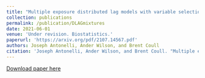 ```yaml
---
title: "Multiple exposure distributed lag models with variable selection"
collection: publications
permalink: /publication/DLAGmixtures
date: 2021-06-01
venue: 'Under revision. Biostatistics.'
paperurl: 'https://arxiv.org/pdf/2107.14567.pdf'
authors: Joseph Antonelli, Ander Wilson, and Brent Coull
citation: 'Joseph Antonelli, Ander Wilson, and Brent Coull. "Multiple exposure distributed lag models with variable selection." arXiv preprint arXiv:2107.14567 (2021).'
---
```


[Download paper here](https://arxiv.org/pdf/2107.14567.pdf)
